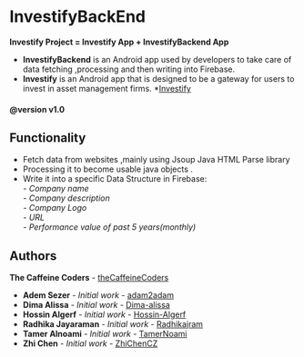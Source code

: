 # InvestifyBackEnd

**Investify Project = Investify App + InvestifyBackend App**

* **InvestifyBackend** is an Android app used by developers to take care of data fetching ,processing and then writing into Firebase.
* **Investify** is an Android app that is designed to be a gateway for users to invest in asset management firms. 
*[Investify](https://github.com/thecaffeinecoders/Investify)  

#### @version v1.0

## Functionality

- Fetch data from websites ,mainly using Jsoup Java HTML Parse library
- Processing it to become usable java objects .
- Write it into a specific Data Structure in Firebase:  
  *- Company name*  
  *- Company description*  
  *- Company Logo*  
  *- URL*  
  *- Performance value of past 5 years(monthly)*  

## Authors

**The Caffeine Coders** - [theCaffeineCoders](https://github.com/thecaffeinecoders)

* **Adem Sezer** - *Initial work* - [adam2adam](https://github.com/adam2adam)
* **Dima Alissa** - *Initial work* - [Dima-alissa](https://github.com/Dima-alissa)
* **Hossin Algerf** - *Initial work* - [Hossin-Algerf](https://github.com/Hossin-Algerf)
* **Radhika Jayaraman** - *Initial work* - [Radhikajram](https://github.com/Radhikajram)
* **Tamer Alnoami** - *Initial work* - [TamerNoami](https://github.com/TamerNoami)
* **Zhi Chen** - *Initial work* - [ZhiChenCZ](https://github.com/ZhiChenCZ)
